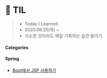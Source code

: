 # 📝 TIL
>- Today I Learned
>- 2020.06.25(목) ~
>- 사소한 것이라도 매일 기록하는 습관 들이기

#### Categories
#### Spring
* [Boot에서 JSP 사용하기](spring/[20200625]_boot에서_JSP사용하기.md)